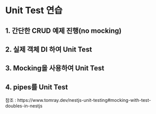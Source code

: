 # Unit Test 연습

## 1. 간단한 CRUD 예제 진행(no mocking)

## 2. 실제 객체 DI 하여 Unit Test

## 3. Mocking을 사용하여 Unit Test

## 4. pipes를 Unit Test


<p>참조 : https://www.tomray.dev/nestjs-unit-testing#mocking-with-test-doubles-in-nestjs</p>
